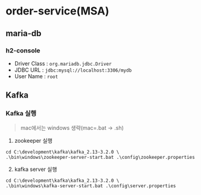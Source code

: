 # order-service(MSA)
## maria-db
### h2-console
- Driver Class : `org.mariadb.jdbc.Driver`
- JDBC URL : `jdbc:mysql://localhost:3306/mydb`
- User Name : `root`

## Kafka
### Kafka 실행
> mac에서는 windows 생략(mac=.bat -> .sh)
1. zookeeper 실행
````
cd C:\development\kafka\kafka_2.13-3.2.0 \
.\bin\windows\zookeeper-server-start.bat .\config\zookeeper.properties
````

2. kafka server 실행
````
cd C:\development\kafka\kafka_2.13-3.2.0 \
.\bin\windows\kafka-server-start.bat .\config\server.properties
````
